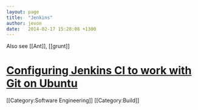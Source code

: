 ```yaml
---
layout: page
title:  "Jenkins"
author: jevon
date:   2014-02-17 15:28:08 +1300
---
```


Also see [[Ant]], [[grunt]]

# <a href="http://www.uvd.co.uk/blog/labs/configuring-jenkins-continuous-integration-server-to-work-with-git/">Configuring Jenkins CI to work with Git on Ubuntu</a>

[[Category:Software Engineering]]
[[Category:Build]]